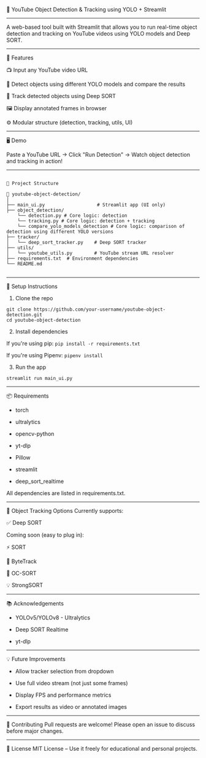 🎥 YouTube Object Detection & Tracking using YOLO + Streamlit

******************************************************************
A web-based tool built with Streamlit that allows you to run real-time object detection and tracking on YouTube videos using YOLO models and Deep SORT.

******************************************************************
🚀 Features 

📺 Input any YouTube video URL

🧠 Detect objects using different YOLO models and compare the results

🔁 Track detected objects using Deep SORT

🖼️ Display annotated frames in browser

⚙️ Modular structure (detection, tracking, utils, UI)

******************************************************************
🖥️ Demo

Paste a YouTube URL → Click "Run Detection" → Watch object detection and tracking in action!

******************************************************************
<pre lang="md"><code>
🧱 Project Structure

📁 youtube-object-detection/
│
├── main_ui.py                   # Streamlit app (UI only)
├── object_detection/
    └── detection.py # Core logic: detection
    └── tracking.py # Core logic: detection + tracking
    └── compare_yolo_models_detection # Core logic: comparison of detection using different YOLO versions
├── tracker/
│   └── deep_sort_tracker.py    # Deep SORT tracker
├── utils/
│   └── youtube_utils.py        # YouTube stream URL resolver
├── requirements.txt  # Environment dependencies
└── README.md

</code></pre>

******************************************************************

🔧 Setup Instructions
1. Clone the repo

```
git clone https://github.com/your-username/youtube-object-detection.git
cd youtube-object-detection
```

2. Install dependencies

If you're using pip:
`pip install -r requirements.txt`

If you're using Pipenv:
`pipenv install`

3. Run the app

`streamlit run main_ui.py`

******************************************************************

📦 Requirements
- torch

- ultralytics

- opencv-python

- yt-dlp

- Pillow

- streamlit

- deep_sort_realtime

All dependencies are listed in requirements.txt.

******************************************************************

🔁 Object Tracking Options
Currently supports:

✅ Deep SORT

Coming soon (easy to plug in):

⚡ SORT

🔁 ByteTrack

🤖 OC-SORT

💡 StrongSORT

******************************************************************

📚 Acknowledgements
- YOLOv5/YOLOv8 - Ultralytics

- Deep SORT Realtime

- yt-dlp

******************************************************************

💡 Future Improvements
- Allow tracker selection from dropdown

- Use full video stream (not just some frames)

- Display FPS and performance metrics

- Export results as video or annotated images

******************************************************************

🙌 Contributing
Pull requests are welcome! Please open an issue to discuss before major changes.

******************************************************************

📜 License
MIT License – Use it freely for educational and personal projects.